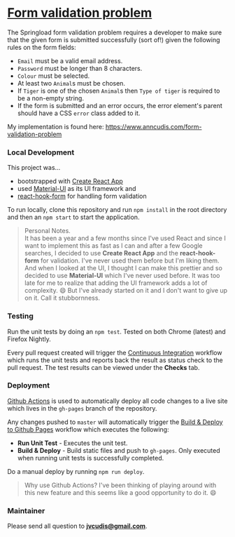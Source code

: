 # [Form validation problem](https://springload.github.io/form-validation-problem/)

The Springload form validation problem requires a developer to make sure that the given form is submitted successfully (sort of!) given the following rules on the form fields:

* `Email` must be a valid email address.
* `Password` must be longer than 8 characters.
* `Colour` must be selected.
* At least two `Animal`s must be chosen.
* If `Tiger` is one of the chosen `Animal`s then `Type of tiger` is required to be a non-empty string.
* If the form is submitted and an error occurs, the error element's parent should have a CSS `error` class added to it.

My implementation is found here:  https://www.anncudis.com/form-validation-problem

### Local Development
This project was...
* bootstrapped with [Create React App](https://github.com/facebook/create-react-app)
* used [Material-UI](https://material-ui.com/getting-started/installation/) as its UI framework and
* [react-hook-form](https://react-hook-form.com/get-started/) for handling form validation

To run locally, clone this repository and run `npm install` in the root directory and then an `npm start` to start the application.

> Personal Notes. <br />
> It has been a year and a few months since I've used React and since I want to implement this as fast as I can and after a few Google searches, I decided to use **Create React App** and the **react-hook-form** for validation. I've never used them before but I'm liking them. And when I looked at the UI, I thought I can make this prettier and so decided to use **Material-UI** which I've never used before. It was too late for me to realize that adding the UI framework adds a lot of complexity. :smile: But I've already started on it and I don't want to give up on it. Call it stubbornness.

### Testing
Run the unit tests by doing an `npm test`.
Tested on both Chrome (latest) and Firefox Nightly.

Every pull request created will trigger the [Continuous Integration](https://github.com/jvcudis/form-validation-problem/actions?workflow=Continuous+Integration) workflow which runs the unit tests and reports back the result as status check to the pull request. The test results can be viewed under the **Checks** tab.

### Deployment
[Github Actions](https://github.com/features/actions) is used to automatically deploy all code changes to a live site which lives in the `gh-pages` branch of the repository.

Any changes pushed to `master` will automatically trigger the [Build & Deploy to Github Pages](https://github.com/jvcudis/form-validation-problem/actions?workflow=Build+%26+Deploy+to+Github+Pages) workflow which executes the following:
* **Run Unit Test** - Executes the unit test.
* **Build & Deploy** - Build static files and push to `gh-pages`. Only executed when running unit tests is successfully completed.

Do a manual deploy by running `npm run deploy`.

> Why use Github Actions? I've been thinking of playing around with this new feature and this seems like a good opportunity to do it. :smile:

### Maintainer
Please send all question to **jvcudis@gmail.com**.
